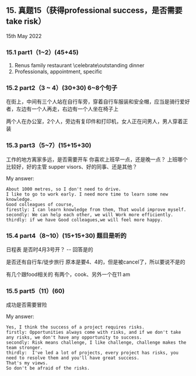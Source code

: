
## 15.	真题15（获得professional success，是否需要take risk）
15th May 2022
### 15.1	part1（1~2）(45+45)
1.	Renus family restaurant \celebrate\outstanding dinner
2.	Professionals, appointment, specific
### 15.2	part2（3 ~ 4）(30+30) 6~8个句子
在街上，中间有三个人站在自行车旁，穿着自行车服装和安全帽，应当是骑行爱好者，左边有一个人再走，右边有一个人坐在椅子上

两个人在办公室，2个人，旁边有复印件和打印机，女人正在问男人，男人穿着正装

### 15.3	part3（5~7）(15+15+30)
工作的地方离家多远，是否需要开车
你喜欢上班早一点，还是晚一点？
上班哪个比较好，好的主管 supper visors、好的同事、还是其他？

My answer:

```
About 1000 metres, so I don't need to drive. 
I like to go to work early. I need more time to learn some new knowledge.
Good colleagues of course,
firestly: I can learn knowledge from them, That would improve myself.
secondly: We can help each other, we will Work more efficiently.
thirdly: if we have Good colleagues,we will feel more happy.
```

### 15.4	part4（8~10）(15+15+30) 题目是听的
日程表
是否时4月3号开？ -- 回答是的

是否还有自行车/徒步旅行
原本是要4、4的，但是被cancel了，所以要说不是的

有几个跟food相关的
有两个，cook、另外一个在11 am

### 15.5	part5（11）(60)
成功是否需要冒险


My answer:

```
Yes, I think the success of a project requires risks.
firstly: Opportunities always come with risks, and if we don't take any risks, we don't have any opportunity to success. 
secondly: Risk means challenge, I like challenge, challenge makes the team stronger.
thirdly:  I've led a lot of projects, every project has risks, you need to resolve them and you'll have great success.
That's my views. 
So don't be afraid of the risks.
```
